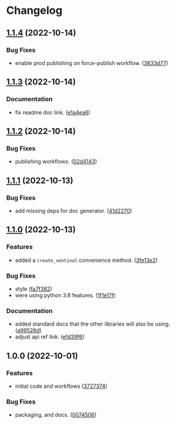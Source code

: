 # Changelog

## [1.1.4](https://github.com/xyngular/py-guards/compare/v1.1.3...v1.1.4) (2022-10-14)


### Bug Fixes

* enable prod publishing on force-publish workflow. ([3833d77](https://github.com/xyngular/py-guards/commit/3833d77f12ee93813c1f7089ffb2302af152ad03))

## [1.1.3](https://github.com/xyngular/py-guards/compare/v1.1.2...v1.1.3) (2022-10-14)


### Documentation

* fix readme doc link. ([e1a4ea6](https://github.com/xyngular/py-guards/commit/e1a4ea65eb6ef271e144b106c20e939f20fef1fa))

## [1.1.2](https://github.com/xyngular/py-guards/compare/v1.1.1...v1.1.2) (2022-10-14)


### Bug Fixes

* publishing workflows. ([02d4143](https://github.com/xyngular/py-guards/commit/02d4143f878c9e70bca0e9f8362728ba8b36c4ad))

## [1.1.1](https://github.com/xyngular/py-guards/compare/v1.1.0...v1.1.1) (2022-10-13)


### Bug Fixes

* add missing deps for doc generator. ([41d2270](https://github.com/xyngular/py-guards/commit/41d2270c456ee034ad28bfe197d9a361bdada2d9))

## [1.1.0](https://github.com/xyngular/py-guards/compare/v1.0.0...v1.1.0) (2022-10-13)


### Features

* added a `create_sentinal` convenience method. ([3fe13e2](https://github.com/xyngular/py-guards/commit/3fe13e2ff37bf559b708dc8a55797b9c8b0e9a27))


### Bug Fixes

* style ([fa7f382](https://github.com/xyngular/py-guards/commit/fa7f382a60d36090ef91417c8d2ba36e90aa0e24))
* were using python 3.8 features. ([1f1e17f](https://github.com/xyngular/py-guards/commit/1f1e17f6e2827dae3e4fce1ca5838da86d6ee87c))


### Documentation

* added standard docs that the other libraries will also be using. ([a99526d](https://github.com/xyngular/py-guards/commit/a99526de5b69e43fa770c5dac4fb492975f40ddf))
* adjust api ref link. ([efd39f6](https://github.com/xyngular/py-guards/commit/efd39f633da0db8a61e58e482f1336f5681b767b))

## 1.0.0 (2022-10-01)


### Features

* initial code and workflows ([3727374](https://github.com/xyngular/py-guards/commit/3727374ee2db60261620a60acadcc18655426ea7))


### Bug Fixes

* packaging, and docs. ([0074506](https://github.com/xyngular/py-guards/commit/0074506a733f65145580b98c28d6da929862040f))
